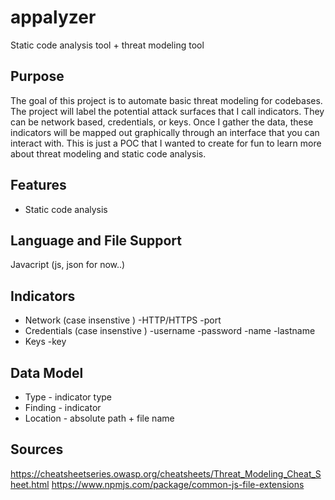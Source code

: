 # appalyzer

Static code analysis tool + threat modeling tool

## Purpose

The goal of this project is to automate basic threat modeling for codebases. The project will label the potential attack surfaces that I call indicators. They can be network based, credentials, or keys. Once I gather the data, these indicators will be mapped out graphically through an interface that you can interact with. This is just a POC that I wanted to create for fun to learn more about threat modeling and static code analysis. 

## Features

* Static code analysis 

## Language and File Support

Javacript (js, json for now..)

## Indicators

* Network (case insenstive )
	-HTTP/HTTPS
	-port
* Credentials (case insenstive )
	-username
	-password
	-name
	-lastname
* Keys
	-key

## Data Model

* Type - indicator type
* Finding - indicator
* Location - absolute path + file name

## Sources

https://cheatsheetseries.owasp.org/cheatsheets/Threat_Modeling_Cheat_Sheet.html
https://www.npmjs.com/package/common-js-file-extensions





